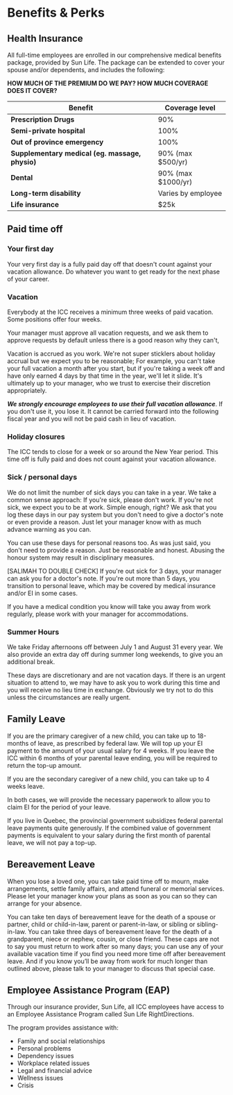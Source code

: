 # Benefits & Perks

## Health Insurance

All full-time employees are enrolled in our comprehensive medical benefits package, provided by Sun Life. The package can be extended to cover your spouse and/or dependents, and includes the following:

__HOW MUCH OF THE PREMIUM DO WE PAY? HOW MUCH COVERAGE DOES IT COVER?__

Benefit | Coverage level
---|---
__Prescription Drugs__ | 90%
__Semi-private hospital__ | 100%
__Out of province emergency__ | 100%
__Supplementary medical (eg. massage, physio)__ | 90% (max $500/yr)
__Dental__ | 90% (max $1000/yr)
__Long-term disability__ | Varies by employee
__Life insurance__ | $25k


## Paid time off

### Your first day
Your very first day is a fully paid day off that doesn't count against your vacation allowance. Do whatever you want to get ready for the next phase of your career.

### Vacation
Everybody at the ICC receives a minimum three weeks of paid vacation. Some positions offer four weeks.

Your manager must approve all vacation requests, and we ask them to approve requests by default unless there is a good reason why they can't,

Vacation is accrued as you work. We're not super sticklers about holiday accrual but we expect you to be reasonable; For example, you can't take your full vacation a month after you start, but if you're taking a week off and have only earned 4 days by that time in the year, we'll let it slide. It's ultimately up to your manager, who we trust to exercise their discretion appropriately.

__*We strongly encourage employees to use their full vacation allowance*__. If you don't use it, you lose it. It cannot be carried forward into the following fiscal year and you will not be paid cash in lieu of vacation.

### Holiday closures
The ICC tends to close for a week or so around the New Year period. This time off is fully paid and does not count against your vacation allowance.

### Sick / personal days
We do not limit the number of sick days you can take in a year. We take a common sense approach: If you're sick, please don't work. If you're not sick, we expect you to be at work. Simple enough, right? We ask that you log these days in our pay system but you don't need to give a doctor's note or even provide a reason. Just let your manager know with as much advance warning as you can.

You can use these days for personal reasons too. As was just said, you don't need to provide a reason. Just be reasonable and honest. Abusing the honour system may result in disciplinary measures.

[SALIMAH TO DOUBLE CHECK] If you're out sick for 3 days, your manager can ask you for a doctor's note. If you're out more than 5 days, you transition to personal leave, which may be covered by medical insurance and/or EI in some cases.

If you have a medical condition you know will take you away from work regularly, please work with your manager for accommodations.

### Summer Hours

We take Friday afternoons off between July 1 and August 31 every year. We also provide an extra day off during summer long weekends, to give you an additional break.

These days are discretionary and are not vacation days. If there is an urgent situation to attend to, we may have to ask you to work during this time and you will receive no lieu time in exchange. Obviously we try not to do this unless the circumstances are really urgent.

## Family Leave

If you are the primary caregiver of a new child, you can take up to 18-months of leave, as prescribed by federal law. We will top up your EI payment to the amount of your usual salary for 4 weeks. If you leave the ICC within 6 months of your parental leave ending, you will be required to return the top-up amount.

If you are the secondary caregiver of a new child, you can take up to 4 weeks leave.

In both cases, we will provide the necessary paperwork to allow you to claim EI for the period of your leave.

If you live in Quebec, the provincial government subsidizes federal parental leave payments quite generously. If the combined value of government payments is equivalent to your salary during the first month of parental leave, we will not pay a top-up.

## Bereavement Leave

When you lose a loved one, you can take paid time off to mourn, make arrangements, settle family affairs, and attend funeral or memorial services. Please let your manager know your plans as soon as you can so they can arrange for your absence.

You can take ten days of bereavement leave for the death of a spouse or partner, child or child-in-law, parent or parent-in-law, or sibling or sibling-in-law. You can take three days of bereavement leave for the death of a grandparent, niece or nephew, cousin, or close friend. These caps are not to say you must return to work after so many days; you can use any of your available vacation time if you find you need more time off after bereavement leave. And if you know you’ll be away from work for much longer than outlined above, please talk to your manager to discuss that special case.

## Employee Assistance Program (EAP)
Through our insurance provider, Sun Life, all ICC employees have access to an Employee Assistance Program called Sun Life RightDirections.

The program provides assistance with:
- Family and social relationships
- Personal problems
- Dependency issues
- Workplace related issues
- Legal and financial advice
- Wellness issues
- Crisis

<cta-arrow target="internal-systems.md" text="Internal systems"></cta-arrow>
